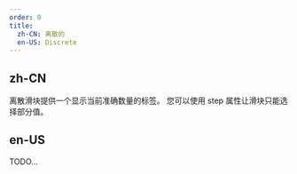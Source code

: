 ```yaml
---
order: 0
title:
  zh-CN: 离散的
  en-US: Discrete
---
```


## zh-CN

离散滑块提供一个显示当前准确数量的标签。 您可以使用 step 属性让滑块只能选择部分值。

## en-US

TODO...
